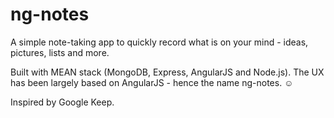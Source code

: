 # ng-notes
A simple note-taking app to quickly record what is on your mind - ideas, pictures, lists and more.

Built with MEAN stack (MongoDB, Express, AngularJS and Node.js). The UX has been largely based on AngularJS - hence the name ng-notes. ☺

Inspired by Google Keep.